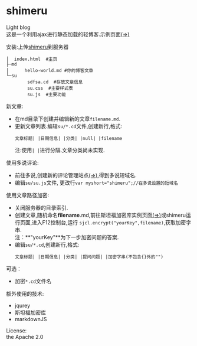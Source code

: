 # shimeru
Light blog  
这是一个利用ajax进行静态加载的轻博客.示例页面[(=>)](https://windring.github.io/shimeru/ "")

安装:上传[shimeru](https://github.com/windring/shimeru "")到服务器  
```
│  index.html  #主页
├─md
│      hello-world.md #你的博客文章
└─su
        sdfsa.cd  #存放文章信息
        su.css  #主要样式表
        su.js  #主要功能
```

新文章:
* 在md目录下创建并编辑新的文章`filename.md`.
* 更新文章列表.编辑`su/*.cd`文件,创建新行,格式:  
  ```
  文章标题| |日期信息| |分类| |null| |filename
  ```  
  注:使用`| |`进行分隔.文章分类尚未实现.

使用多说评论:  
* 前往多说,创建新的评论管理站点[(=>)](http://duoshuo.com/create-site/ ""),得到多说短域名.
* 编辑`su/su.js`文件,
  更改行`var myshort="shimeru";//在多说设置的短域名`

使用文章路径加密:  
* 关闭服务器的目录索引.
* 创建文章,随机命名**filename**.md,前往斯坦福加密库实例页面[(=>)](http://bitwiseshiftleft.github.io/sjcl/demo/ "")或shimeru运行页面,进入F12控制台,运行
  `sjcl.encrypt("yourKey",filename)`,获取加密字串.  
  注：**"yourKey"**为下一步加密问题的答案.
* 编辑`su/*.cd`,创建新行,格式:  
  ```
  文章标题| |日期信息| |分类| |提问问题| |加密字串(不包含{}外的"")
  ```

可选：
* 加密`*.cd`文件名

额外使用的技术:  
* jqurey
* 斯坦福加密库
* markdownJS

License:  
  the Apache 2.0